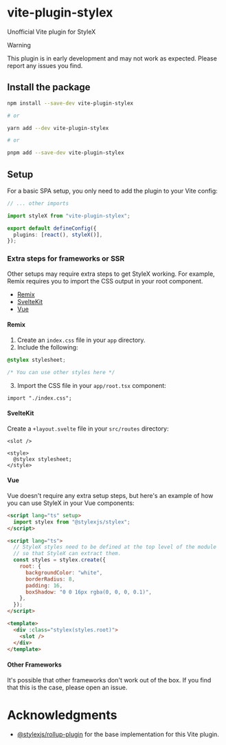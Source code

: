 # vite-plugin-stylex

Unofficial Vite plugin for StyleX

> [!WARNING]  
> This plugin is in early development and may not work as expected. Please report any issues you find.

## Install the package

```bash
npm install --save-dev vite-plugin-stylex

# or

yarn add --dev vite-plugin-stylex

# or

pnpm add --save-dev vite-plugin-stylex
```

## Setup

For a basic SPA setup, you only need to add the plugin to your Vite config:

```ts
// ... other imports

import styleX from "vite-plugin-stylex";

export default defineConfig({
  plugins: [react(), styleX()],
});
```

### Extra steps for frameworks or SSR

Other setups may require extra steps to get StyleX working. For example, Remix requires you to import the CSS output in your root component.

- [Remix](#remix)
- [SvelteKit](#sveltekit)
- [Vue](#vue)

#### Remix

1. Create an `index.css` file in your `app` directory.
2. Include the following:

```css
@stylex stylesheet;

/* You can use other styles here */
```

3. Import the CSS file in your `app/root.tsx` component:

```tsx
import "./index.css";
```

#### SvelteKit

Create a `+layout.svelte` file in your `src/routes` directory:

```svelte
<slot />

<style>
  @stylex stylesheet;
</style>
```

#### Vue

Vue doesn't require any extra setup steps, but here's an example of how you can use StyleX in your Vue components:

```html
<script lang="ts" setup>
  import stylex from "@stylexjs/stylex";
</script>

<script lang="ts">
  // StyleX styles need to be defined at the top level of the module
  // so that StyleX can extract them.
  const styles = stylex.create({
    root: {
      backgroundColor: "white",
      borderRadius: 8,
      padding: 16,
      boxShadow: "0 0 16px rgba(0, 0, 0, 0.1)",
    },
  });
</script>

<template>
  <div :class="stylex(styles.root)">
    <slot />
  </div>
</template>
```

#### Other Frameworks

It's possible that other frameworks don't work out of the box. If you find that this is the case, please open an issue.

# Acknowledgments

- [@stylexjs/rollup-plugin](https://github.com/facebook/stylex/tree/main/packages/rollup-plugin) for the base implementation for this Vite plugin.
